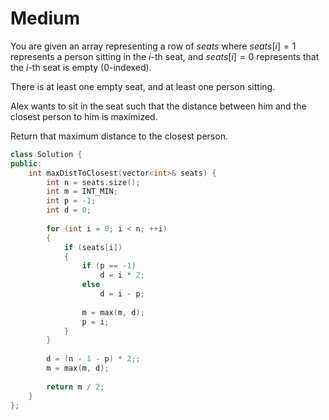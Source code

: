 # Medium

You are given an array representing a row of $seats$ where $seats[i] = 1$ represents a person sitting in the $i$-th seat, and $seats[i] = 0$ represents that the $i$-th seat is empty (0-indexed).

There is at least one empty seat, and at least one person sitting.

Alex wants to sit in the seat such that the distance between him and the closest person to him is maximized.

Return that maximum distance to the closest person.

```cpp
class Solution {
public:
    int maxDistToClosest(vector<int>& seats) {
        int n = seats.size();
        int m = INT_MIN;
        int p = -1;
        int d = 0;
        
        for (int i = 0; i < n; ++i)
        {
            if (seats[i])
            {
                if (p == -1)
                    d = i * 2;
                else
                    d = i - p;
                
                m = max(m, d);
                p = i;
            }
        }
        
        d = (n - 1 - p) * 2;;
        m = max(m, d);
        
        return m / 2; 
    }
};
```
